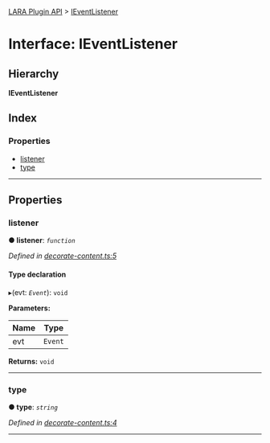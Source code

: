 [LARA Plugin API](../README.md) > [IEventListener](../interfaces/ieventlistener.md)

# Interface: IEventListener

## Hierarchy

**IEventListener**

## Index

### Properties

* [listener](ieventlistener.md#listener)
* [type](ieventlistener.md#type)

---

## Properties

<a id="listener"></a>

###  listener

**● listener**: *`function`*

*Defined in [decorate-content.ts:5](https://github.com/concord-consortium/lara/blob/fb0ede37/lara-typescript/src/plugin-api/decorate-content.ts#L5)*

#### Type declaration
▸(evt: *`Event`*): `void`

**Parameters:**

| Name | Type |
| ------ | ------ |
| evt | `Event` |

**Returns:** `void`

___
<a id="type"></a>

###  type

**● type**: *`string`*

*Defined in [decorate-content.ts:4](https://github.com/concord-consortium/lara/blob/fb0ede37/lara-typescript/src/plugin-api/decorate-content.ts#L4)*

___

